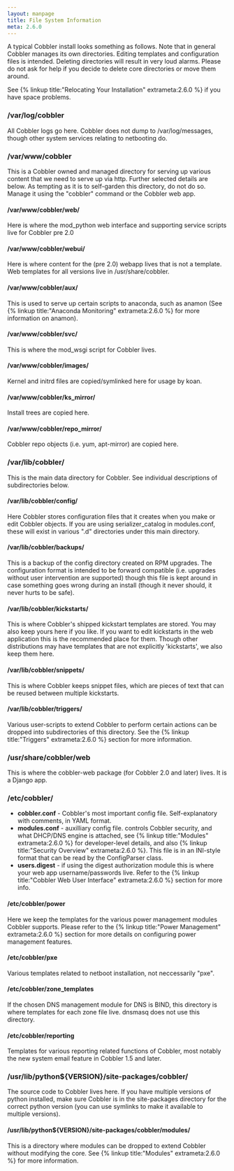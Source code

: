 ```yaml
---
layout: manpage
title: File System Information
meta: 2.6.0
---
```



A typical Cobbler install looks something as follows. Note that in general Cobbler manages its own directories. Editing templates and configuration files is intended. Deleting directories will result in very loud alarms. Please do not ask for help if you decide to delete core directories or move them around.

See {% linkup title:"Relocating Your Installation" extrameta:2.6.0 %} if you have space problems.

### /var/log/cobbler

All Cobbler logs go here. Cobbler does not dump to /var/log/messages, though other system services relating to netbooting do.

### /var/www/cobbler

This is a Cobbler owned and managed directory for serving up various content that we need to serve up via http. Further selected details are below. As tempting as it is to self-garden this directory, do not do so. Manage it using the "cobbler" command or the Cobbler web app.

#### /var/www/cobbler/web/

Here is where the mod\_python web interface and supporting service scripts live for Cobbler pre 2.0

#### /var/www/cobbler/webui/

Here is where content for the (pre 2.0) webapp lives that is not a template. Web templates for all versions live in /usr/share/cobbler.

#### /var/www/cobbler/aux/

This is used to serve up certain scripts to anaconda, such as anamon (See {% linkup title:"Anaconda Monitoring" extrameta:2.6.0 %} for more information on anamon).

#### /var/www/cobbler/svc/

This is where the mod_wsgi script for Cobbler lives.

#### /var/www/cobbler/images/

Kernel and initrd files are copied/symlinked here for usage by koan.

#### /var/www/cobbler/ks\_mirror/

Install trees are copied here.

#### /var/www/cobbler/repo\_mirror/

Cobbler repo objects (i.e. yum, apt-mirror) are copied here.

### /var/lib/cobbler/

This is the main data directory for Cobbler. See individual descriptions of subdirectories below.

#### /var/lib/cobbler/config/

Here Cobbler stores configuration files that it creates when you make or edit Cobbler objects. If you are using serializer\_catalog in modules.conf, these will exist in various ".d" directories under this main directory.

#### /var/lib/cobbler/backups/

This is a backup of the config directory created on RPM upgrades.  The configuration format is intended to be forward compatible (i.e.  upgrades without user intervention are supported) though this file is kept around in case something goes wrong during an install (though it never should, it never hurts to be safe).

#### /var/lib/cobbler/kickstarts/

This is where Cobbler's shipped kickstart templates are stored. You may also keep yours here if you like. If you want to edit kickstarts in the web application this is the recommended place for them. Though other distributions may have templates that are not explicitly 'kickstarts', we also keep them here.

#### /var/lib/cobbler/snippets/

This is where Cobbler keeps snippet files, which are pieces of text that can be reused between multiple kickstarts.

#### /var/lib/cobbler/triggers/

Various user-scripts to extend Cobbler to perform certain actions can be dropped into subdirectories of this directory. See the {% linkup title:"Triggers" extrameta:2.6.0 %} section for more information.

### /usr/share/cobbler/web

This is where the cobbler-web package (for Cobbler 2.0 and later) lives. It is a Django app.

### /etc/cobbler/

* **cobbler.conf** - Cobbler's most important config file. Self-explanatory with comments, in YAML format.
* **modules.conf** - auxilliary config file. controls Cobbler security, and what DHCP/DNS engine is attached, see {% linkup title:"Modules" extrameta:2.6.0 %} for developer-level details, and also {% linkup title:"Security Overview" extrameta:2.6.0 %}. This file is in an INI-style format that can be read by the ConfigParser class.
* **users.digest** - if using the digest authorization module this is where your web app username/passwords live. Refer to the {% linkup title:"Cobbler Web User Interface" extrameta:2.6.0 %} section for more info.

#### /etc/cobbler/power

Here we keep the templates for the various power management modules Cobbler supports. Please refer to the {% linkup title:"Power Management" extrameta:2.6.0 %} section for more details on configuring power management features.

#### /etc/cobbler/pxe

Various templates related to netboot installation, not neccessarily "pxe".

#### /etc/cobbler/zone\_templates

If the chosen DNS management module for DNS is BIND, this directory is where templates for each zone file live. dnsmasq does not use this directory.

#### /etc/cobbler/reporting

Templates for various reporting related functions of Cobbler, most notably the new system email feature in Cobbler 1.5 and later.

### /usr/lib/python${VERSION}/site-packages/cobbler/

The source code to Cobbler lives here. If you have multiple versions of python installed, make sure Cobbler is in the site-packages directory for the correct python version (you can use symlinks to make it available to multiple versions).

#### /usr/lib/python${VERSION}/site-packages/cobbler/modules/

This is a directory where modules can be dropped to extend Cobbler without modifying the core. See {% linkup title:"Modules" extrameta:2.6.0 %} for more information.

